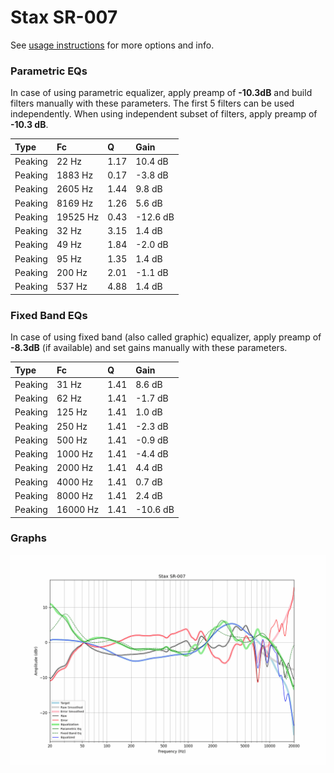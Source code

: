 # Stax SR-007
See [usage instructions](https://github.com/jaakkopasanen/AutoEq#usage) for more options and info.

### Parametric EQs
In case of using parametric equalizer, apply preamp of **-10.3dB** and build filters manually
with these parameters. The first 5 filters can be used independently.
When using independent subset of filters, apply preamp of **-10.3 dB**.

| Type    | Fc       |    Q | Gain     |
|:--------|:---------|:-----|:---------|
| Peaking | 22 Hz    | 1.17 | 10.4 dB  |
| Peaking | 1883 Hz  | 0.17 | -3.8 dB  |
| Peaking | 2605 Hz  | 1.44 | 9.8 dB   |
| Peaking | 8169 Hz  | 1.26 | 5.6 dB   |
| Peaking | 19525 Hz | 0.43 | -12.6 dB |
| Peaking | 32 Hz    | 3.15 | 1.4 dB   |
| Peaking | 49 Hz    | 1.84 | -2.0 dB  |
| Peaking | 95 Hz    | 1.35 | 1.4 dB   |
| Peaking | 200 Hz   | 2.01 | -1.1 dB  |
| Peaking | 537 Hz   | 4.88 | 1.4 dB   |

### Fixed Band EQs
In case of using fixed band (also called graphic) equalizer, apply preamp of **-8.3dB**
(if available) and set gains manually with these parameters.

| Type    | Fc       |    Q | Gain     |
|:--------|:---------|:-----|:---------|
| Peaking | 31 Hz    | 1.41 | 8.6 dB   |
| Peaking | 62 Hz    | 1.41 | -1.7 dB  |
| Peaking | 125 Hz   | 1.41 | 1.0 dB   |
| Peaking | 250 Hz   | 1.41 | -2.3 dB  |
| Peaking | 500 Hz   | 1.41 | -0.9 dB  |
| Peaking | 1000 Hz  | 1.41 | -4.4 dB  |
| Peaking | 2000 Hz  | 1.41 | 4.4 dB   |
| Peaking | 4000 Hz  | 1.41 | 0.7 dB   |
| Peaking | 8000 Hz  | 1.41 | 2.4 dB   |
| Peaking | 16000 Hz | 1.41 | -10.6 dB |

### Graphs
![](./Stax%20SR-007.png)